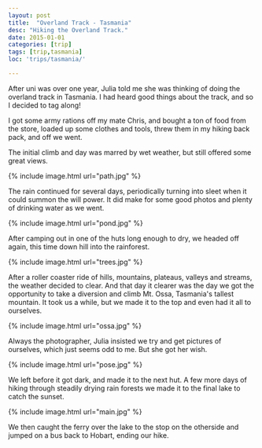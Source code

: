 ```yaml
---
layout: post
title:  "Overland Track - Tasmania"
desc: "Hiking the Overland Track."
date: 2015-01-01
categories: [trip]
tags: [trip,tasmania]
loc: 'trips/tasmania/'

---
```


After uni was over one year, Julia told me she was thinking
of doing the overland track in Tasmania. I had heard good things
about the track, and so I decided to tag along!

I got some army rations off my mate Chris, and bought a ton 
of food from the store, loaded up some clothes and tools, threw
them in my hiking back pack, and off we went.

The initial climb and day was marred by wet weather, but still
offered some great views.

{% include image.html url="path.jpg"  %}

The rain continued for several days, periodically turning into 
sleet when it could summon the will power. It did make for some good
photos and plenty of drinking water as we went.

{% include image.html url="pond.jpg"  %}



After camping out in 
one of the huts long enough to dry, we headed off again, this time
down hill into the rainforest.

{% include image.html url="trees.jpg"  %}

After a roller coaster ride of hills, mountains, plateaus, valleys and
streams, the weather decided to clear. And that day it clearer 
was the day we got the opportunity to take a diversion and climb Mt. Ossa,
Tasmania's tallest mountain. It took us a while, but we made it to the
top and even had it all to ourselves.

{% include image.html url="ossa.jpg"  %}

Always the photographer, Julia insisted we try and get pictures 
of ourselves, which just seems odd to me. But she got her wish.

{% include image.html url="pose.jpg"  %}

We left before it got dark, and made it to the next hut. A few more 
days of hiking through steadily drying rain forests we made it to the 
final lake to catch the sunset.

{% include image.html url="main.jpg"  %}

We then caught the ferry over the lake to the stop on the otherside
and jumped on a bus back to Hobart, ending our hike.
